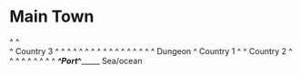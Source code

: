 # Main Town
^                                   ^  
  ^            Country 3          ^
    ^                           ^
      ^                        ^
        ^                     ^
          ^      ^ ^ ^      ^
            ^  ^       ^  ^
              ^ Dungeon ^
Country 1      ^       ^    Country 2
                ^  ^  ^ 
                   ^
                   ^
                   ^
                   ^
                ^     ^
_______________^__Port___^___________________
Sea/ocean